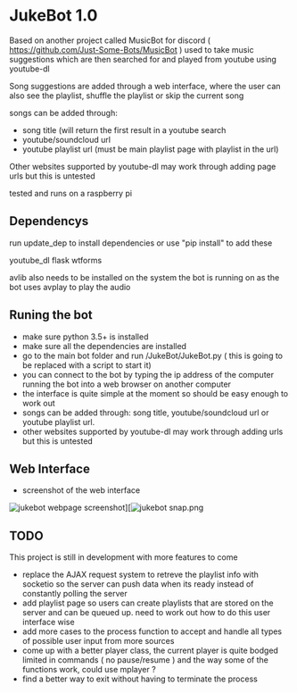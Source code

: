 # JukeBot 1.0

Based on another project called MusicBot for discord ( https://github.com/Just-Some-Bots/MusicBot )
used to take music suggestions which are then searched for and played from youtube using youtube-dl

Song suggestions are added through a web interface, 
where the user can also see the playlist, shuffle the playlist or skip the current song

songs can be added through: 
- song title (will return the first result in a youtube search 
- youtube/soundcloud url 
- youtube playlist url (must be main playlist page with playlist in the url)

Other websites supported by youtube-dl may work through adding page urls but this is untested

tested and runs on a raspberry pi

## Dependencys

run update_dep to install dependencies or
use "pip install" to add these

youtube_dl
flask
wtforms

avlib also needs to be installed on the system the bot is running on as the bot uses avplay to play the audio

## Runing the bot

- make sure python 3.5+ is installed
- make sure all the dependencies are installed
- go to the main bot folder and run /JukeBot/JukeBot.py ( this is going to be replaced with a script to start it)
- you can connect to the bot by typing the ip address of the computer running the bot into a web browser on another computer
- the interface is quite simple at the moment so should be easy enough to work out
- songs can be added through: song title, youtube/soundcloud url or youtube playlist url.
- other websites supported by youtube-dl may work through adding urls but this is untested

## Web Interface
- screenshot of the web interface

![jukebot webpage screenshot](https://s12.postimg.org/vb228kkq5/jukebot_snap.png)][![jukebot snap.png](https://s12.postimg.org/vb228kkq5/jukebot_snap.png)

## TODO

This project is still in development with more features to come

- replace the AJAX request system to retreve the playlist info with socketio so the server can push data when its ready
instead of constantly polling the server
- add playlist page so users can create playlists that are stored on the server and can be queued up. need to work
out how to do this user interface wise
- add more cases to the process function to accept and handle all types of possible user input from more sources
- come up with a better player class, the current player is quite bodged limited in commands ( no pause/resume ) and 
the way some of the functions work, could use mplayer ?
- find a better way to exit without having to terminate the process
